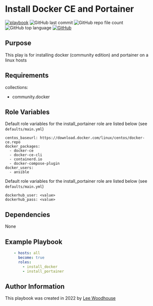 # Install Docker CE and Portainer
[![playbook](https://img.shields.io/badge/Ansible-Playbook-blue)](site.yml)
![GitHub last commit](https://img.shields.io/github/last-commit/lpwoodhouse/install_docker_ce)
![GitHub repo file count](https://img.shields.io/github/directory-file-count/lpwoodhouse/install_docker_ce)
![GitHub top language](https://img.shields.io/github/languages/top/lpwoodhouse/install_docker_ce)
[![GitHub](https://img.shields.io/github/license/lpwoodhouse/install_docker_ce)](LICENSE)
## Purpose

This play is for installing docker (community edition) and portainer on a linux hosts<br>

## Requirements

collections:<br>
  - community.docker

## Role Variables

Default role variables for the install_portainer role are listed below (see ```defaults/main.yml```)
```shell
centos_baseurl: https://download.docker.com/linux/centos/docker-ce.repo
docker_packages:
  - docker-ce
  - docker-ce-cli
  - containerd.io
  - docker-compose-plugin
docker_users:
  - ansible
```
Default role variables for the install_portainer role are listed below (see ```defaults/main.yml```)
```shell
dockerhub_user: <value>
dockerhub_pass: <value>
```
## Dependencies

None

## Example Playbook
```yaml
    - hosts: all
      become: true
      roles:
        - install_docker
        - install_portainer
```

## Author Information

This playbook was created in 2022 by [Lee Woodhouse](https://www.leewoodhouse.com/)

